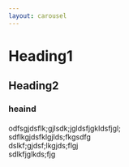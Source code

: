 ```yaml
---
layout: carousel
---
```







# Heading1 
## Heading2

### heaind
####

odfsgjdsflk;gjlsdk;jgldsfjgkldsfjgl;  
sdflkgjdsfklgjlds;fkgsdfg  
dslkf;gjdsf;lkgjds;flgj  
sdlkfjglkds;fjg  